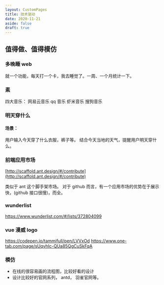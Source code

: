```yaml
---
layout: CustomPages
title: 技术驱动
date: 2020-11-21
aside: false
draft: true
---
```


## 值得做、值得模仿

### 多晚睡 web

就一个功能，每天打一个卡，我去睡觉了。一周、一个月统计一下。

### 素

四大音乐：
网易云音乐
qq 音乐
虾米音乐
搜狗音乐

### 明天穿什么

#### 场景：

用户输入今天穿了什么衣服，裤子等。 结合今天当地的天气，提醒用户明天穿什么。

### 前端应用市场

[http://scaffold.ant.design/#/contribute](http://scaffold.ant.design/#/contribute)

类似于 ant 这个脚手架市场。 对于 github 而言，有一个应用市场的优势在于展示快，(github 接口很慢)，而全。

### wunderlist

https://www.wunderlist.com/#/lists/372804099

### vue 漫威 logo

https://codepen.io/tammifull/pen/LVVxOd
https://www.one-tab.com/page/sUqyhIc-QUa85QgCuSkFqA

### 模仿

- 在线的很容易画的流程图，比较好看的设计
- 设计比较好的官网系列， antd， 羽雀官网等。
